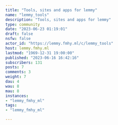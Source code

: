 ```yaml
---
title: "Tools, sites and apps for lemmy" 
name: "lemmy_tools"
description: "Tools, sites and apps for lemmy"
type: community
date: "2023-06-23 01:19:01"
draft: false
nsfw: false
actor_id: "https://lemmy.fmhy.ml/c/lemmy_tools"
host: lemmy.fmhy.ml
lastmod: "1969-12-31 19:00:00"
published: "2023-06-16 16:42:16"
subscribers: 131
posts: 7
comments: 3
weight: 7
dau: 4
wau: 8
mau: 8
instances:
- "lemmy_fmhy_ml"
tags: 
- "lemmy_fmhy_ml"

---
```


